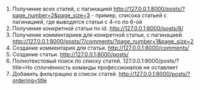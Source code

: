 1. Получение всех статей, с пагинацией
http://127.0.0.1:8000/posts/?page_number=2&page_size=3 - пример, списока статьей с пагинацией, где выводятся статьи с 4-го по 6-ой
2. Получение конкретной статьи по id.
http://127.0.0.1:8000/posts/8/
3. Получение комментариев для конкретной статьи, с пагинацией.
http://127.0.0.1:8000/posts/7/comments/?page_number=1&page_size=2
4. Создание комментария для статьи.
http://127.0.0.1:8000/comments/
5. Создание статьи.
http://127.0.0.1:8000/posts/
6. Полнотекстовый поиск по списку статей.
127.0.0.1:8000/posts/?title=Но сплочённость команды профессионалов не оставляет
7. Добавить фильтрацию в список статей.
http://127.0.0.1:8000/posts/?ordering=title
